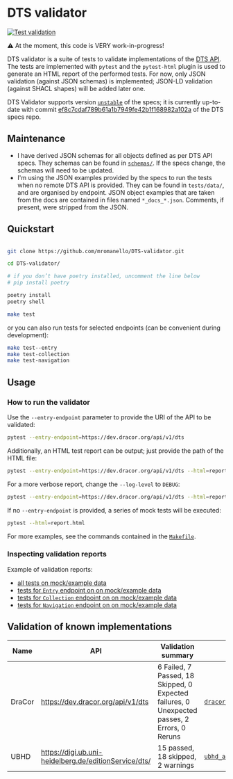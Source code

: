 # DTS validator

[![Test validation](https://github.com/mromanello/DTS-validator/actions/workflows/main.yml/badge.svg)](https://github.com/mromanello/DTS-validator/actions/workflows/main.yml)

⚠️ At the moment, this code is VERY work-in-progress!

DTS validator is a suite of tests to validate implementations of the [DTS API](https://w3id.org/dts).  The tests are implemented with `pytest` and the `pytest-html` plugin is used to generate an HTML report of the performed tests. For now, only JSON validation (against JSON schemas) is implemented; JSON-LD validation (against SHACL shapes) will be added later one.

DTS Validator supports version [`unstable`](https://distributed-text-services.github.io/specifications/versions/unstable/) of the specs; it is currently up-to-date with commit [ef8c7cdaf789b61a1b7949fe42b1f168982a102a](https://github.com/distributed-text-services/specifications/commit/ef8c7cdaf789b61a1b7949fe42b1f168982a102a) of the DTS specs repo.

## Maintenance

- I have derived JSON schemas for all objects defined as per DTS API specs. They schemas can be found in [`schemas/`](./schemas/). If the specs change, the schemas will need to be updated.
- I'm using the JSON examples provided by the specs to run the tests when no remote DTS API is provided. They can be found in `tests/data/`, and are organised by endpoint. JSON object examples that are taken from the docs are contained in files named `*_docs_*.json`. Comments, if present, were stripped from the JSON. 

## Quickstart

```bash

git clone https://github.com/mromanello/DTS-validator.git

cd DTS-validator/

# if you don’t have poetry installed, uncomment the line below
# pip install poetry

poetry install 
poetry shell

make test
```

or you can also run tests for selected endpoints (can be convenient during development):

```bash
make test--entry
make test-collection
make test-navigation
```

## Usage
### How to run the validator

Use the `--entry-endpoint` parameter to provide the URI of the API to be validated:

```bash
pytest --entry-endpoint=https://dev.dracor.org/api/v1/dts
```

Additionally, an HTML test report can be output; just provide the path of the HTML file:

```bash
pytest --entry-endpoint=https://dev.dracor.org/api/v1/dts --html=report.html
```

For a more verbose report, change the `--log-level` to `DEBUG`:

```bash
pytest --entry-endpoint=https://dev.dracor.org/api/v1/dts --html=report.html --log-cli-level=debug
```

If no `--entry-endpoint` is provided, a series of mock tests will be executed:

```bash
pytest --html=report.html
```

For more examples, see the commands contained in the [`Makefile`](./Makefile).

### Inspecting validation reports

Example of validation reports:
- [all tests on mock/example data](https://htmlpreview.github.io/?https://github.com/mromanello/DTS-validator/blob/main/reports/report.html)
- [tests for `Entry` endpoint on on mock/example data](https://htmlpreview.github.io/?https://github.com/mromanello/DTS-validator/blob/main/reports/report-entry.html)
- [tests for `Collection` endpoint on on mock/example data](https://htmlpreview.github.io/?https://github.com/mromanello/DTS-validator/blob/main/reports/report-collection.html)
- [tests for `Navigation` endpoint on on mock/example data](https://htmlpreview.github.io/?https://github.com/mromanello/DTS-validator/blob/main/reports/report-navigation.html)

## Validation of known implementations

| Name | API | Validation summary | Report |
|-------|-----|-------------------|--------|
| DraCor | https://dev.dracor.org/api/v1/dts | 6 Failed, 7 Passed, 18 Skipped, 0 Expected failures, 0 Unexpected passes, 2 Errors, 0 Reruns | [`dracor_all_report.html`](https://htmlpreview.github.io/?https://github.com/mromanello/DTS-validator/blob/main/reports/dracor_all_report.html) | 
| UBHD | https://digi.ub.uni-heidelberg.de/editionService/dts/ | 15 passed, 18 skipped, 2 warnings | [`ubhd_all_report.html`](https://htmlpreview.github.io/?https://github.com/mromanello/DTS-validator/blob/main/reports/ubhd_all_report.html)|